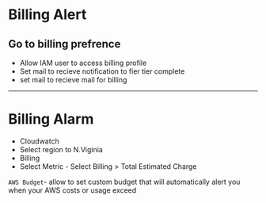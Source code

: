 # Billing Alert
## Go to billing prefrence

- Allow IAM user to access billing profile
- Set mail to recieve notification to fier tier complete
- set mail to recieve mail for billing
***
# Billing Alarm
- Cloudwatch
- Select region to N.Viginia
- Billing
- Select Metric - Select Billing > Total Estimated Charge


`AWS Budget`- allow to set custom budget that will automatically alert you when your AWS costs or usage exceed
